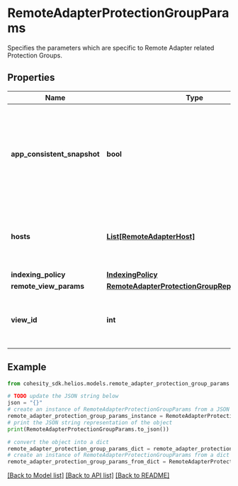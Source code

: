 # RemoteAdapterProtectionGroupParams

Specifies the parameters which are specific to Remote Adapter related Protection Groups.

## Properties

Name | Type | Description | Notes
------------ | ------------- | ------------- | -------------
**app_consistent_snapshot** | **bool** | Specifies whether or not to quiesce apps and the file system in order to take app consistent snapshots. | [optional] 
**hosts** | [**List[RemoteAdapterHost]**](RemoteAdapterHost.md) | Specifies a list of hosts to protected in this protection group. | 
**indexing_policy** | [**IndexingPolicy**](IndexingPolicy.md) |  | [optional] 
**remote_view_params** | [**RemoteAdapterProtectionGroupReplicationParams**](RemoteAdapterProtectionGroupReplicationParams.md) |  | [optional] 
**view_id** | **int** | Specifies the id of the view where we put the script result data. | 

## Example

```python
from cohesity_sdk.helios.models.remote_adapter_protection_group_params import RemoteAdapterProtectionGroupParams

# TODO update the JSON string below
json = "{}"
# create an instance of RemoteAdapterProtectionGroupParams from a JSON string
remote_adapter_protection_group_params_instance = RemoteAdapterProtectionGroupParams.from_json(json)
# print the JSON string representation of the object
print(RemoteAdapterProtectionGroupParams.to_json())

# convert the object into a dict
remote_adapter_protection_group_params_dict = remote_adapter_protection_group_params_instance.to_dict()
# create an instance of RemoteAdapterProtectionGroupParams from a dict
remote_adapter_protection_group_params_from_dict = RemoteAdapterProtectionGroupParams.from_dict(remote_adapter_protection_group_params_dict)
```
[[Back to Model list]](../README.md#documentation-for-models) [[Back to API list]](../README.md#documentation-for-api-endpoints) [[Back to README]](../README.md)


